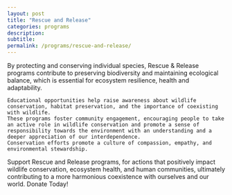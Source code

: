 ```yaml
---
layout: post
title: "Rescue and Release"
categories: programs
description:
subtitle:
permalink: /programs/rescue-and-release/
---
```



By protecting and conserving individual species, Rescue & Release programs contribute to preserving biodiversity and maintaining ecological balance, which is essential for ecosystem resilience, health and adaptability.

    Educational opportunities help raise awareness about wildlife conservation, habitat preservation, and the importance of coexisting with wildlife.
    These programs foster community engagement, encouraging people to take an active role in wildlife conservation and promote a sense of responsibility towards the environment with an understanding and a deeper appreciation of our interdependence.
    Conservation efforts promote a culture of compassion, empathy, and environmental stewardship.

Support Rescue and Release programs, for actions that positively impact wildlife conservation, ecosystem health, and human communities, ultimately contributing to a more harmonious coexistence with ourselves and our world. Donate Today!
